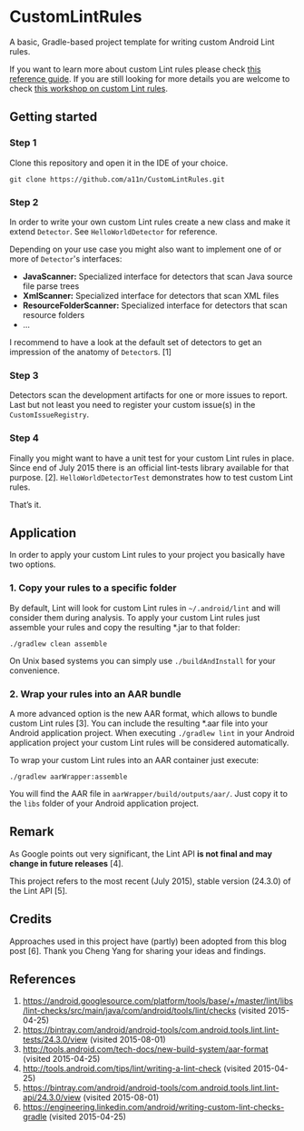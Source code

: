 # CustomLintRules
A basic, Gradle-based project template for writing custom Android Lint rules.

If you want to learn more about custom Lint rules please check [this reference guide](https://github.com/a11n/android-lint). If you are still looking for more details you are welcome to check [this workshop on custom Lint rules](https://github.com/a11n/lint-workshop-slides).

## Getting started
### Step 1
Clone this repository and open it in the IDE of your choice.

```shell
git clone https://github.com/a11n/CustomLintRules.git
```

### Step 2
In order to write your own custom Lint rules create a new class and make it extend `Detector`. See `HelloWorldDetector` for reference.

Depending on your use case you might also want to implement one of or more of `Detector`'s interfaces:

* **JavaScanner:**
  Specialized interface for detectors that scan Java source file parse trees
* **XmlScanner:**
  Specialized interface for detectors that scan XML files 
* **ResourceFolderScanner:**
  Specialized interface for detectors that scan resource folders
* ...

I recommend to have a look at the default set of detectors to get an impression of the anatomy of `Detector`s. [1]

### Step 3
Detectors scan the development artifacts for one or more issues to report. Last but not least you need to register your custom issue(s) in the `CustomIssueRegistry`.

### Step 4
Finally you might want to have a unit test for your custom Lint rules in place. Since end of July 2015 there is an official lint-tests library available for that purpose. [2]. `HelloWorldDetectorTest` demonstrates how to test custom Lint rules.

That’s it.

## Application
In order to apply your custom Lint rules to your project you basically have two options.

### 1. Copy your rules to a specific folder

By default, Lint will look for custom Lint rules in `~/.android/lint` and will consider them during analysis. To apply your custom Lint rules just assemble your rules and copy the resulting *.jar to that folder:

```shell
./gradlew clean assemble
```

On Unix based systems you can simply use `./buildAndInstall` for your convenience.

### 2. Wrap your rules into an AAR bundle

A more advanced option is the new AAR format, which allows to bundle custom Lint rules [3]. You can include the resulting *.aar file into your Android application project. When executing `./gradlew lint` in your Android application project your custom Lint rules will be considered automatically.

To wrap your custom Lint rules into an AAR container just execute:
```shell
./gradlew aarWrapper:assemble
```

You will find the AAR file in `aarWrapper/build/outputs/aar/`. Just copy it to the `libs` folder of your Android application project.

## Remark
As Google points out very significant, the Lint API **is not final and may change in future releases** [4].

This project refers to the most recent (July 2015), stable version (24.3.0) of the Lint API [5].

## Credits
Approaches used in this project have (partly) been adopted from this blog post [6].
Thank you Cheng Yang for sharing your ideas and findings.

## References
1. https://android.googlesource.com/platform/tools/base/+/master/lint/libs/lint-checks/src/main/java/com/android/tools/lint/checks (visited 2015-04-25)
2. https://bintray.com/android/android-tools/com.android.tools.lint.lint-tests/24.3.0/view (visited 2015-08-01)
3. http://tools.android.com/tech-docs/new-build-system/aar-format (visited 2015-04-25)
4. http://tools.android.com/tips/lint/writing-a-lint-check (visited 2015-04-25)
5. https://bintray.com/android/android-tools/com.android.tools.lint.lint-api/24.3.0/view (visited 2015-08-01)
6. https://engineering.linkedin.com/android/writing-custom-lint-checks-gradle (visited 2015-04-25)
